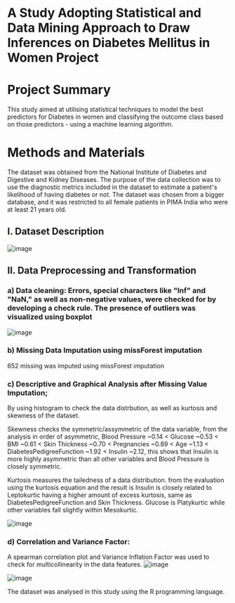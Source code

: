 # A Study Adopting Statistical and Data Mining Approach to Draw Inferences on Diabetes Mellitus in Women Project

# Project Summary
This study aimed at utilising statistical techniques to model the best predictors for Diabetes in women
and classifying the outcome class based on those predictors - using a machine learning algorithm. 




# Methods and Materials
The dataset was obtained from the National Institute of Diabetes and Digestive and Kidney Diseases. The purpose of the data collection was to use the diagnostic metrics included in the dataset to estimate a patient's likelihood of having diabetes or not. The dataset was chosen from a bigger database, and it was restricted to all female patients in PIMA India who were at least 21 years old. 



## I. Dataset Description
![image](https://github.com/Anthonyomowumi/statistical-Modelling-and-Data-Mining-repo/assets/93340041/b8537df8-0ec3-41d4-988d-8e52453fc632)


## II. Data Preprocessing and Transformation
 ### a) Data cleaning: Errors, special characters like "Inf" and "NaN," as well as non-negative values, were checked for by developing a check rule. The presence of outliers was visualized using boxplot
  ![image](https://github.com/Anthonyomowumi/statistical-Modelling-and-Data-Mining-repo/assets/93340041/e8abbef8-7004-4274-9abc-d68a8ffd7e03)

  ### b) Missing Data Imputation using missForest imputation
  652 missing was imputed using missForest imputation
  
  ### c) Descriptive and Graphical Analysis after Missing Value Imputation; 
   By using histogram to check the data distrbution, as well as kurtosis and skewness of the dataset.
  
   Skewness checks the symmetric/assymmetric of the data variable, from the analysis in order of asymmetric, Blood Pressure ~0.14 < Glucose ~0.53 < BMI ~0.61 < Skin             Thickness ~0.70 < Pregnancies ~0.89 < Age ~1.13 < DiabetesPedigreeFunction ~1.92 < Insulin ~2.12, this shows that Insulin is more highly asymmetric than all other            variables and Blood Pressure is closely symmetric. 

   Kurtosis measures the tailedness of a data distribution. from the evaluation using the kurtosis equation and the result is Insulin is closely related to Leptokurtic          having a higher amount of excess kurtosis, same as DiabetesPedigreeFunction and Skin Thickness. Glucose is Platykurtic while other variables fall slightly within             Mesokurtic.
         
   ![image](https://github.com/Anthonyomowumi/statistical-Modelling-and-Data-Mining-repo/assets/93340041/b75fcff2-fe00-497f-a923-e5790ee7fcf7)


 ### d) Correlation and Variance Factor:
 A spearman correlation plot and Variance Inflation Factor was used to check for multicollinearity in the data features. 
 ![image](https://github.com/Anthonyomowumi/statistical-Modelling-and-Data-Mining-repo/assets/93340041/cdbedfe6-7ea5-4f70-bc26-1fce8b00b184)

 ![image](https://github.com/Anthonyomowumi/statistical-Modelling-and-Data-Mining-repo/assets/93340041/b68d9775-6f80-4f6a-8ffb-18d91ef05cc1)



The dataset was analysed in this study using the R programming language.

